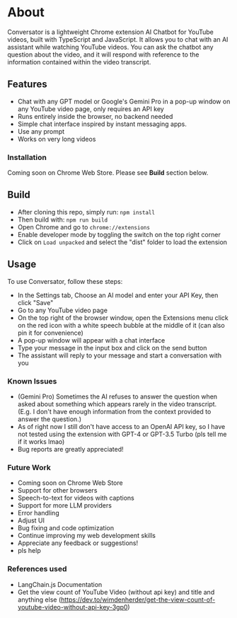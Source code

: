 # About

Conversator is a lightweight Chrome extension AI Chatbot for YouTube videos, built with TypeScript and JavaScript. It allows you to chat with an AI assistant while watching YouTube videos. You can ask the chatbot any question about the video, and it will respond with reference to the information contained within the video transcript.


## Features

- Chat with any GPT model or Google's Gemini Pro in a pop-up window on any YouTube video page, only requires an API key
- Runs entirely inside the browser, no backend needed
- Simple chat interface inspired by instant messaging apps.
- Use any prompt
- Works on very long videos

### Installation

Coming soon on Chrome Web Store.
Please see **Build** section below.


## Build

- After cloning this repo, simply run:
```npm install```
- Then build with:
```npm run build```
- Open Chrome and go to `chrome://extensions`
- Enable developer mode by toggling the switch on the top right corner
- Click on `Load unpacked` and select the "dist" folder to load the extension


## Usage

To use Conversator, follow these steps:
- In the Settings tab, Choose an AI model and enter your API Key, then click "Save"
- Go to any YouTube video page
- On the top right of the browser window, open the Extensions menu click on the red icon with a white speech bubble at the middle of it (can also pin it for convenience)
- A pop-up window will appear with a chat interface
- Type your message in the input box and click on the send button
- The assistant will reply to your message and start a conversation with you

### Known Issues

- (Gemini Pro) Sometimes the AI refuses to answer the question when asked about something which appears rarely in the video transcript. (E.g. I don't have enough information from the context provided to answer the question.)
- As of right now I still don't have access to an OpenAI API key, so I have not tested using the extension with GPT-4 or GPT-3.5 Turbo (pls tell me if it works lmao)
- Bug reports are greatly appreciated!

### Future Work

- Coming soon on Chrome Web Store
- Support for other browsers
- Speech-to-text for videos with captions
- Support for more LLM providers
- Error handling
- Adjust UI
- Bug fixing and code optimization
- Continue improving my web development skills
- Appreciate any feedback or suggestions!
- pls help


### References used

- LangChain.js Documentation
- Get the view count of YouTube Video (without api key) and title and anything else (https://dev.to/wimdenherder/get-the-view-count-of-youtube-video-without-api-key-3gp0)
